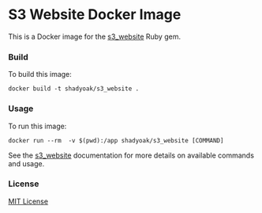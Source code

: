 # S3 Website Docker Image

This is a Docker image for the [s3_website](https://github.com/laurilehmijoki/s3_website) Ruby gem.

### Build

To build this image:

	docker build -t shadyoak/s3_website .

### Usage

To run this image:

	docker run --rm  -v $(pwd):/app shadyoak/s3_website [COMMAND]

See the [s3_website](https://github.com/laurilehmijoki/s3_website) documentation for more details on available commands and usage.

### License

[MIT License](LICENSE)
